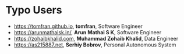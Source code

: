 # Typo Users

- https://tomfran.github.io, **tomfran**, Software Engineer
- https://arunmathaisk.in/,  **Arun Mathai S K**, Software Engineer
- https://zohaibkhalid.com,  **Muhammad Zohaib Khalid**, Data Engineer
- https://as215887.net, **Serhiy Bobrov**, Personal Autonomous System
